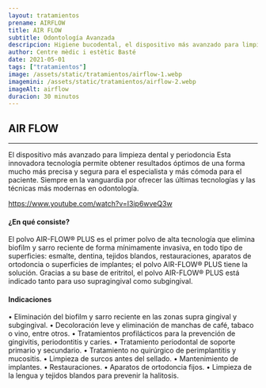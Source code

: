 ```yaml
---
layout: tratamientos
prename: AIRFLOW
title: AIR FLOW
subtitle: Odontología Avanzada
descripcion: Higiene bucodental, el dispositivo más avanzado para limpieza dental y periodoncia.
author: Centre mèdic i estètic Basté
date: 2021-05-01
tags: ["tratamientos"]
image: /assets/static/tratamientos/airflow-1.webp
imagemini: /assets/static/tratamientos/airflow-2.webp
imageAlt: airflow
duracion: 30 minutos
---
```



## AIR FLOW
___


El dispositivo más avanzado para limpieza dental y periodoncia
Esta innovadora tecnología permite obtener resultados óptimos de una forma mucho más precisa y segura para el especialista y más cómoda para el paciente.
Siempre en la vanguardia por ofrecer las últimas tecnologías y las técnicas más modernas en odontología.


https://www.youtube.com/watch?v=I3ip6wveQ3w


#### ¿En qué consiste?
El polvo AIR-FLOW® PLUS es el primer polvo de alta tecnología que elimina biofilm y sarro reciente de forma mínimamente invasiva, en todo tipo de superficies: esmalte, dentina, tejidos blandos, restauraciones, aparatos de ortodoncia o superficies de implantes; el polvo AIR-FLOW® PLUS tiene la solución. Gracias a su base de eritritol, el polvo AIR-FLOW® PLUS está indicado tanto para uso supragingival como subgingival.

#### Indicaciones

•	Eliminación del biofilm y sarro reciente en las zonas supra gingival y subgingival.
•	Decoloración leve y eliminación de manchas de café, tabaco o vino, entre otros.
•	Tratamientos profilácticos para la prevención de gingivitis, periodontitis y caries.
•	Tratamiento periodontal de soporte primario y secundario.
•	Tratamiento no quirúrgico de perimplantitis y mucositis.
•	Limpieza de surcos antes del sellado.
•	Mantenimiento de implantes.
•	Restauraciones.
•	Aparatos de ortodoncia fijos.
•	Limpieza de la lengua y tejidos blandos para prevenir la halitosis.

